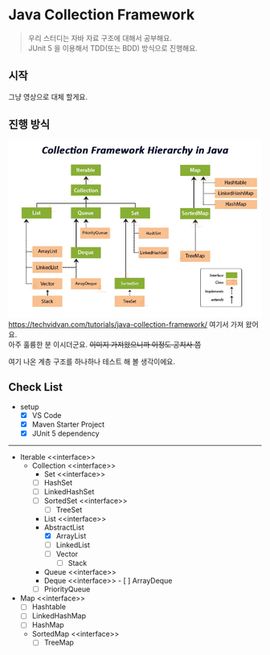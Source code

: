 # Java Collection Framework
> 우리 스터디는 자바 자료 구조에 대해서 공부해요.  
> JUnit 5 을 이용해서 TDD(또는 BDD) 방식으로 진행해요.

## 시작
그냥 영상으로 대체 할게요.

## 진행 방식
![](./collection-framework-hierarchy-in-java.webp)
https://techvidvan.com/tutorials/java-collection-framework/ 여기서 가져 왔어요.  
아주 훌륭한 분 이시더군요.  ~~이미지 가져왔으니까 이정도 공치사 쯤~~

여기 나온 계층 구조를 하나하나 테스트 해 볼 생각이에요.

## Check List
- setup  
  - [X] VS Code  
  - [X] Maven Starter Project  
  - [X] JUnit 5 dependency
---
- Iterable &lt;&lt;interface>>
  - Collection &lt;&lt;interface>>
    -  Set &lt;&lt;interface>>
      - [ ] HashSet
      - [ ] LinkedHashSet
      - [ ] SortedSet &lt;&lt;interface>>
        - [ ] TreeSet
    -  List &lt;&lt;interface>>
      - AbstractList
        - [X] ArrayList
        - [ ] LinkedList
        - [ ] Vector
          - [ ] Stack
    -  Queue &lt;&lt;interface>>
      -  Deque &lt;&lt;interface>>
        - [ ] ArrayDeque
      - [ ] PriorityQueue
- Map &lt;&lt;interface>>
  - [ ] Hashtable
  - [ ] LinkedHashMap
  - [ ] HashMap
  - SortedMap &lt;&lt;interface>>
    - [ ] TreeMap
